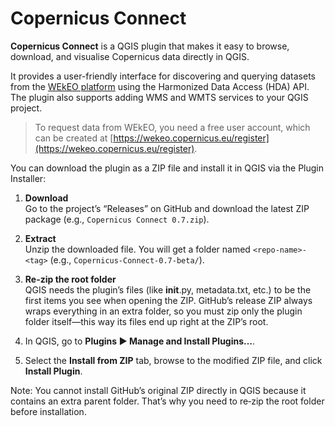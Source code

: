# Copernicus Connect

**Copernicus Connect** is a QGIS plugin that makes it easy to browse, download, and visualise Copernicus data directly in QGIS.

It provides a user-friendly interface for discovering and querying datasets from the [WEkEO platform](https://wekeo.copernicus.eu/) using the Harmonized Data Access (HDA) API. The plugin also supports adding WMS and WMTS services to your QGIS project.

> To request data from WEkEO, you need a free user account, which can be created at [https://wekeo.copernicus.eu/register](https://wekeo.copernicus.eu/register).

You can download the plugin as a ZIP file and install it in QGIS via the Plugin Installer:

1. **Download**  
   Go to the project’s “Releases” on GitHub and download the latest ZIP package (e.g., `Copernicus Connect 0.7.zip`).

2. **Extract**  
   Unzip the downloaded file. You will get a folder named `<repo-name>-<tag>` (e.g., `Copernicus-Connect-0.7-beta/`).

3. **Re-zip the root folder**  
   QGIS needs the plugin’s files (like __init__.py, metadata.txt, etc.) to be the first items you see when opening the ZIP. GitHub’s release ZIP always wraps everything in an extra folder, so you must zip only the plugin folder itself—this way its files end up right at the ZIP’s root.

3. In QGIS, go to **Plugins ▶ Manage and Install Plugins…**.  

4. Select the **Install from ZIP** tab, browse to the modified ZIP file, and click **Install Plugin**.  

Note: You cannot install GitHub’s original ZIP directly in QGIS because it contains an extra parent folder. That’s why you need to re‑zip the root folder before installation.

